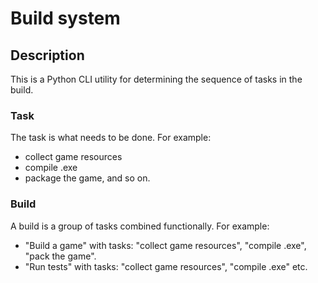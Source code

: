 # Build system

## Description
This is a Python CLI utility for determining the sequence of tasks in the build.

### Task
The task is what needs to be done.
For example:
- collect game resources
- compile .exe
- package the game, and so on.

### Build
A build is a group of tasks combined functionally.
For example:
- "Build a game" with tasks: "collect game resources", "compile .exe", "pack the game".
- "Run tests" with tasks: "collect game resources", "compile .exe" etc.
